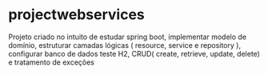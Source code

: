 # projectwebservices

Projeto criado no intuito de estudar spring boot, implementar modelo de domínio, estruturar camadas lógicas ( resource, service e repository ), configurar banco de dados teste H2, CRUD( create, retrieve, update, delete) e tratamento de exceções
